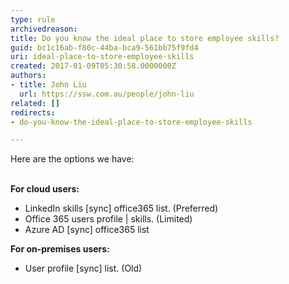 ```yaml
---
type: rule
archivedreason: 
title: Do you know the ideal place to store employee skills?
guid: bc1c16ab-f80c-44ba-bca9-561bb75f9fd4
uri: ideal-place-to-store-employee-skills
created: 2017-01-09T05:30:58.0000000Z
authors:
- title: John Liu
  url: https://ssw.com.au/people/john-liu
related: []
redirects:
- do-you-know-the-ideal-place-to-store-employee-skills

---
```



<div>Here are the options we have&#58;<br></div><div><br><p><strong>For&#160;cloud users&#58;</strong></p><ul><li>LinkedIn skills [sync] office365 list. (Preferred)</li><li>​Office 365 users profile | skills. (Limited)&#160;<br></li><li>Azure AD [sync] office365 list&#160;<br></li></ul></div><div><div><p><strong>For on-premises users&#58;</strong></p><ul><li>User profile [sync] list. (Old)<br></li></ul><br><br>​<br><br></div></div>
<br><excerpt class='endintro'></excerpt><br>



